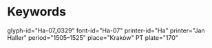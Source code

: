 # Keywords
glyph-id="Ha-07_0329"
font-id="Ha-07"
printer-id="Ha"
printer="Jan Haller"
period="1505–1525"
place="Kraków"
PT plate="170"
